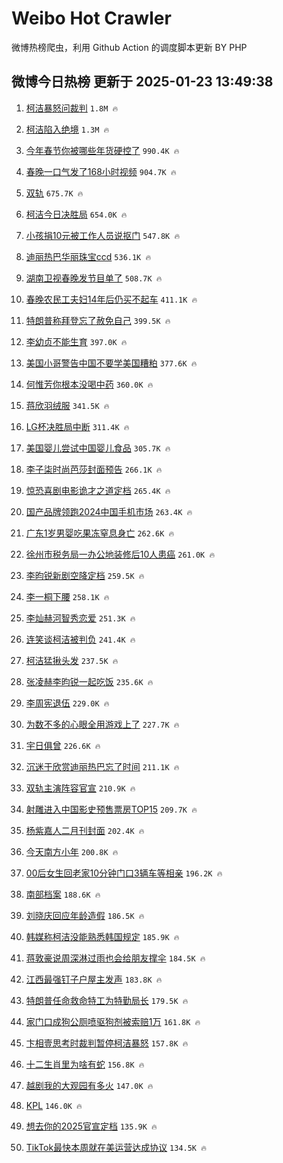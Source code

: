 # Weibo Hot Crawler 



微博热榜爬虫，利用 Github Action 的调度脚本更新 BY PHP 


## 微博今日热榜 更新于 2025-01-23 13:49:38 
1. [柯洁暴怒问裁判](https://s.weibo.com/weibo?q=%23%E6%9F%AF%E6%B4%81%E6%9A%B4%E6%80%92%E9%97%AE%E8%A3%81%E5%88%A4%23&t=31&band_rank=1&Refer=top) `1.8M 🔥` 

1. [柯洁陷入绝境](https://s.weibo.com/weibo?q=%23%E6%9F%AF%E6%B4%81%E9%99%B7%E5%85%A5%E7%BB%9D%E5%A2%83%23&t=31&band_rank=2&Refer=top) `1.3M 🔥` 

1. [今年春节你被哪些年货硬控了](https://s.weibo.com/weibo?q=%23%E4%BB%8A%E5%B9%B4%E6%98%A5%E8%8A%82%E4%BD%A0%E8%A2%AB%E5%93%AA%E4%BA%9B%E5%B9%B4%E8%B4%A7%E7%A1%AC%E6%8E%A7%E4%BA%86%23&t=31&band_rank=3&Refer=top) `990.4K 🔥` 

1. [春晚一口气发了168小时视频](https://s.weibo.com/weibo?q=%E6%98%A5%E6%99%9A%E4%B8%80%E5%8F%A3%E6%B0%94%E5%8F%91%E4%BA%86168%E5%B0%8F%E6%97%B6%E8%A7%86%E9%A2%91&t=31&band_rank=4&Refer=top) `904.7K 🔥` 

1. [双轨](https://s.weibo.com/weibo?q=%E5%8F%8C%E8%BD%A8&t=31&band_rank=5&Refer=top) `675.7K 🔥` 

1. [柯洁今日决胜局](https://s.weibo.com/weibo?q=%23%E6%9F%AF%E6%B4%81%E4%BB%8A%E6%97%A5%E5%86%B3%E8%83%9C%E5%B1%80%23&t=31&band_rank=6&Refer=top) `654.0K 🔥` 

1. [小孩捐10元被工作人员说抠门](https://s.weibo.com/weibo?q=%23%E5%B0%8F%E5%AD%A9%E6%8D%9010%E5%85%83%E8%A2%AB%E5%B7%A5%E4%BD%9C%E4%BA%BA%E5%91%98%E8%AF%B4%E6%8A%A0%E9%97%A8%23&t=31&band_rank=7&Refer=top) `547.8K 🔥` 

1. [迪丽热巴华丽珠宝ccd](https://s.weibo.com/weibo?q=%23%E8%BF%AA%E4%B8%BD%E7%83%AD%E5%B7%B4%E5%8D%8E%E4%B8%BD%E7%8F%A0%E5%AE%9Dccd%23&t=31&band_rank=8&Refer=top) `536.1K 🔥` 

1. [湖南卫视春晚发节目单了](https://s.weibo.com/weibo?q=%23%E6%B9%96%E5%8D%97%E5%8D%AB%E8%A7%86%E6%98%A5%E6%99%9A%E5%8F%91%E8%8A%82%E7%9B%AE%E5%8D%95%E4%BA%86%23&t=31&band_rank=9&Refer=top) `508.7K 🔥` 

1. [春晚农民工夫妇14年后仍买不起车](https://s.weibo.com/weibo?q=%23%E6%98%A5%E6%99%9A%E5%86%9C%E6%B0%91%E5%B7%A5%E5%A4%AB%E5%A6%8714%E5%B9%B4%E5%90%8E%E4%BB%8D%E4%B9%B0%E4%B8%8D%E8%B5%B7%E8%BD%A6%23&t=31&band_rank=10&Refer=top) `411.1K 🔥` 

1. [特朗普称拜登忘了赦免自己](https://s.weibo.com/weibo?q=%23%E7%89%B9%E6%9C%97%E6%99%AE%E7%A7%B0%E6%8B%9C%E7%99%BB%E5%BF%98%E4%BA%86%E8%B5%A6%E5%85%8D%E8%87%AA%E5%B7%B1%23&t=31&band_rank=11&Refer=top) `399.5K 🔥` 

1. [李幼贞不能生育](https://s.weibo.com/weibo?q=%23%E6%9D%8E%E5%B9%BC%E8%B4%9E%E4%B8%8D%E8%83%BD%E7%94%9F%E8%82%B2%23&t=31&band_rank=12&Refer=top) `397.0K 🔥` 

1. [美国小哥警告中国不要学美国糟粕](https://s.weibo.com/weibo?q=%23%E7%BE%8E%E5%9B%BD%E5%B0%8F%E5%93%A5%E8%AD%A6%E5%91%8A%E4%B8%AD%E5%9B%BD%E4%B8%8D%E8%A6%81%E5%AD%A6%E7%BE%8E%E5%9B%BD%E7%B3%9F%E7%B2%95%23&t=31&band_rank=13&Refer=top) `377.6K 🔥` 

1. [何惟芳你根本没喝中药](https://s.weibo.com/weibo?q=%E4%BD%95%E6%83%9F%E8%8A%B3%E4%BD%A0%E6%A0%B9%E6%9C%AC%E6%B2%A1%E5%96%9D%E4%B8%AD%E8%8D%AF&t=31&band_rank=14&Refer=top) `360.0K 🔥` 

1. [蒋欣羽绒服](https://s.weibo.com/weibo?q=%E8%92%8B%E6%AC%A3%E7%BE%BD%E7%BB%92%E6%9C%8D&t=31&band_rank=15&Refer=top) `341.5K 🔥` 

1. [LG杯决胜局中断](https://s.weibo.com/weibo?q=%23LG%E6%9D%AF%E5%86%B3%E8%83%9C%E5%B1%80%E4%B8%AD%E6%96%AD%23&t=31&band_rank=16&Refer=top) `311.4K 🔥` 

1. [美国婴儿尝试中国婴儿食品](https://s.weibo.com/weibo?q=%E7%BE%8E%E5%9B%BD%E5%A9%B4%E5%84%BF%E5%B0%9D%E8%AF%95%E4%B8%AD%E5%9B%BD%E5%A9%B4%E5%84%BF%E9%A3%9F%E5%93%81&t=31&band_rank=17&Refer=top) `305.7K 🔥` 

1. [李子柒时尚芭莎封面预告](https://s.weibo.com/weibo?q=%23%E6%9D%8E%E5%AD%90%E6%9F%92%E6%97%B6%E5%B0%9A%E8%8A%AD%E8%8E%8E%E5%B0%81%E9%9D%A2%E9%A2%84%E5%91%8A%23&t=31&band_rank=18&Refer=top) `266.1K 🔥` 

1. [惊恐喜剧电影诡才之道定档](https://s.weibo.com/weibo?q=%23%E6%83%8A%E6%81%90%E5%96%9C%E5%89%A7%E7%94%B5%E5%BD%B1%E8%AF%A1%E6%89%8D%E4%B9%8B%E9%81%93%E5%AE%9A%E6%A1%A3%23&t=31&band_rank=19&Refer=top) `265.4K 🔥` 

1. [国产品牌领跑2024中国手机市场](https://s.weibo.com/weibo?q=%23%E5%9B%BD%E4%BA%A7%E5%93%81%E7%89%8C%E9%A2%86%E8%B7%912024%E4%B8%AD%E5%9B%BD%E6%89%8B%E6%9C%BA%E5%B8%82%E5%9C%BA%23&t=31&band_rank=20&Refer=top) `263.4K 🔥` 

1. [广东1岁男婴吃果冻窒息身亡](https://s.weibo.com/weibo?q=%23%E5%B9%BF%E4%B8%9C1%E5%B2%81%E7%94%B7%E5%A9%B4%E5%90%83%E6%9E%9C%E5%86%BB%E7%AA%92%E6%81%AF%E8%BA%AB%E4%BA%A1%23&t=31&band_rank=21&Refer=top) `262.6K 🔥` 

1. [徐州市税务局一办公地装修后10人患癌](https://s.weibo.com/weibo?q=%23%E5%BE%90%E5%B7%9E%E5%B8%82%E7%A8%8E%E5%8A%A1%E5%B1%80%E4%B8%80%E5%8A%9E%E5%85%AC%E5%9C%B0%E8%A3%85%E4%BF%AE%E5%90%8E10%E4%BA%BA%E6%82%A3%E7%99%8C%23&t=31&band_rank=22&Refer=top) `261.0K 🔥` 

1. [李昀锐新剧空降定档](https://s.weibo.com/weibo?q=%23%E6%9D%8E%E6%98%80%E9%94%90%E6%96%B0%E5%89%A7%E7%A9%BA%E9%99%8D%E5%AE%9A%E6%A1%A3%23&t=31&band_rank=23&Refer=top) `259.5K 🔥` 

1. [李一桐下腰](https://s.weibo.com/weibo?q=%23%E6%9D%8E%E4%B8%80%E6%A1%90%E4%B8%8B%E8%85%B0%23&t=31&band_rank=24&Refer=top) `258.1K 🔥` 

1. [李灿赫河智秀恋爱](https://s.weibo.com/weibo?q=%23%E6%9D%8E%E7%81%BF%E8%B5%AB%E6%B2%B3%E6%99%BA%E7%A7%80%E6%81%8B%E7%88%B1%23&t=31&band_rank=25&Refer=top) `251.3K 🔥` 

1. [连笑谈柯洁被判负](https://s.weibo.com/weibo?q=%23%E8%BF%9E%E7%AC%91%E8%B0%88%E6%9F%AF%E6%B4%81%E8%A2%AB%E5%88%A4%E8%B4%9F%23&t=31&band_rank=26&Refer=top) `241.4K 🔥` 

1. [柯洁猛揪头发](https://s.weibo.com/weibo?q=%23%E6%9F%AF%E6%B4%81%E7%8C%9B%E6%8F%AA%E5%A4%B4%E5%8F%91%23&t=31&band_rank=27&Refer=top) `237.5K 🔥` 

1. [张凌赫李昀锐一起吃饭](https://s.weibo.com/weibo?q=%23%E5%BC%A0%E5%87%8C%E8%B5%AB%E6%9D%8E%E6%98%80%E9%94%90%E4%B8%80%E8%B5%B7%E5%90%83%E9%A5%AD%23&t=31&band_rank=28&Refer=top) `235.6K 🔥` 

1. [李周宪退伍](https://s.weibo.com/weibo?q=%23%E6%9D%8E%E5%91%A8%E5%AE%AA%E9%80%80%E4%BC%8D%23&t=31&band_rank=29&Refer=top) `229.0K 🔥` 

1. [为数不多的心眼全用游戏上了](https://s.weibo.com/weibo?q=%23%E4%B8%BA%E6%95%B0%E4%B8%8D%E5%A4%9A%E7%9A%84%E5%BF%83%E7%9C%BC%E5%85%A8%E7%94%A8%E6%B8%B8%E6%88%8F%E4%B8%8A%E4%BA%86%23&t=31&band_rank=30&Refer=top) `227.7K 🔥` 

1. [宇日俱曾](https://s.weibo.com/weibo?q=%23%E5%AE%87%E6%97%A5%E4%BF%B1%E6%9B%BE%23&t=31&band_rank=31&Refer=top) `226.6K 🔥` 

1. [沉迷于欣赏迪丽热巴忘了时间](https://s.weibo.com/weibo?q=%23%E6%B2%89%E8%BF%B7%E4%BA%8E%E6%AC%A3%E8%B5%8F%E8%BF%AA%E4%B8%BD%E7%83%AD%E5%B7%B4%E5%BF%98%E4%BA%86%E6%97%B6%E9%97%B4%23&t=31&band_rank=32&Refer=top) `211.1K 🔥` 

1. [双轨主演阵容官宣](https://s.weibo.com/weibo?q=%23%E5%8F%8C%E8%BD%A8%E4%B8%BB%E6%BC%94%E9%98%B5%E5%AE%B9%E5%AE%98%E5%AE%A3%23&t=31&band_rank=33&Refer=top) `210.9K 🔥` 

1. [射雕进入中国影史预售票房TOP15](https://s.weibo.com/weibo?q=%23%E5%B0%84%E9%9B%95%E8%BF%9B%E5%85%A5%E4%B8%AD%E5%9B%BD%E5%BD%B1%E5%8F%B2%E9%A2%84%E5%94%AE%E7%A5%A8%E6%88%BFTOP15%23&t=31&band_rank=34&Refer=top) `209.7K 🔥` 

1. [杨紫嘉人二月刊封面](https://s.weibo.com/weibo?q=%23%E6%9D%A8%E7%B4%AB%E5%98%89%E4%BA%BA%E4%BA%8C%E6%9C%88%E5%88%8A%E5%B0%81%E9%9D%A2%23&t=31&band_rank=35&Refer=top) `202.4K 🔥` 

1. [今天南方小年](https://s.weibo.com/weibo?q=%23%E4%BB%8A%E5%A4%A9%E5%8D%97%E6%96%B9%E5%B0%8F%E5%B9%B4%23&t=31&band_rank=36&Refer=top) `200.8K 🔥` 

1. [00后女生回老家10分钟门口3辆车等相亲](https://s.weibo.com/weibo?q=%2300%E5%90%8E%E5%A5%B3%E7%94%9F%E5%9B%9E%E8%80%81%E5%AE%B610%E5%88%86%E9%92%9F%E9%97%A8%E5%8F%A33%E8%BE%86%E8%BD%A6%E7%AD%89%E7%9B%B8%E4%BA%B2%23&t=31&band_rank=37&Refer=top) `196.2K 🔥` 

1. [南部档案](https://s.weibo.com/weibo?q=%E5%8D%97%E9%83%A8%E6%A1%A3%E6%A1%88&t=31&band_rank=38&Refer=top) `188.6K 🔥` 

1. [刘晓庆回应年龄造假](https://s.weibo.com/weibo?q=%23%E5%88%98%E6%99%93%E5%BA%86%E5%9B%9E%E5%BA%94%E5%B9%B4%E9%BE%84%E9%80%A0%E5%81%87%23&t=31&band_rank=39&Refer=top) `186.5K 🔥` 

1. [韩媒称柯洁没能熟悉韩国规定](https://s.weibo.com/weibo?q=%23%E9%9F%A9%E5%AA%92%E7%A7%B0%E6%9F%AF%E6%B4%81%E6%B2%A1%E8%83%BD%E7%86%9F%E6%82%89%E9%9F%A9%E5%9B%BD%E8%A7%84%E5%AE%9A%23&t=31&band_rank=40&Refer=top) `185.9K 🔥` 

1. [蒋敦豪说周深淋过雨也会给朋友撑伞](https://s.weibo.com/weibo?q=%23%E8%92%8B%E6%95%A6%E8%B1%AA%E8%AF%B4%E5%91%A8%E6%B7%B1%E6%B7%8B%E8%BF%87%E9%9B%A8%E4%B9%9F%E4%BC%9A%E7%BB%99%E6%9C%8B%E5%8F%8B%E6%92%91%E4%BC%9E%23&t=31&band_rank=41&Refer=top) `184.5K 🔥` 

1. [江西最强钉子户屋主发声](https://s.weibo.com/weibo?q=%23%E6%B1%9F%E8%A5%BF%E6%9C%80%E5%BC%BA%E9%92%89%E5%AD%90%E6%88%B7%E5%B1%8B%E4%B8%BB%E5%8F%91%E5%A3%B0%23&t=31&band_rank=42&Refer=top) `183.8K 🔥` 

1. [特朗普任命救命特工为特勤局长](https://s.weibo.com/weibo?q=%23%E7%89%B9%E6%9C%97%E6%99%AE%E4%BB%BB%E5%91%BD%E6%95%91%E5%91%BD%E7%89%B9%E5%B7%A5%E4%B8%BA%E7%89%B9%E5%8B%A4%E5%B1%80%E9%95%BF%23&t=31&band_rank=43&Refer=top) `179.5K 🔥` 

1. [家门口成狗公厕喷驱狗剂被索赔1万](https://s.weibo.com/weibo?q=%23%E5%AE%B6%E9%97%A8%E5%8F%A3%E6%88%90%E7%8B%97%E5%85%AC%E5%8E%95%E5%96%B7%E9%A9%B1%E7%8B%97%E5%89%82%E8%A2%AB%E7%B4%A2%E8%B5%941%E4%B8%87%23&t=31&band_rank=44&Refer=top) `161.8K 🔥` 

1. [卞相壹思考时裁判暂停柯洁暴怒](https://s.weibo.com/weibo?q=%23%E5%8D%9E%E7%9B%B8%E5%A3%B9%E6%80%9D%E8%80%83%E6%97%B6%E8%A3%81%E5%88%A4%E6%9A%82%E5%81%9C%E6%9F%AF%E6%B4%81%E6%9A%B4%E6%80%92%23&t=31&band_rank=45&Refer=top) `157.8K 🔥` 

1. [十二生肖里为啥有蛇](https://s.weibo.com/weibo?q=%23%E5%8D%81%E4%BA%8C%E7%94%9F%E8%82%96%E9%87%8C%E4%B8%BA%E5%95%A5%E6%9C%89%E8%9B%87%23&t=31&band_rank=46&Refer=top) `156.8K 🔥` 

1. [越剧我的大观园有多火](https://s.weibo.com/weibo?q=%23%E8%B6%8A%E5%89%A7%E6%88%91%E7%9A%84%E5%A4%A7%E8%A7%82%E5%9B%AD%E6%9C%89%E5%A4%9A%E7%81%AB%23&t=31&band_rank=47&Refer=top) `147.0K 🔥` 

1. [KPL](https://s.weibo.com/weibo?q=KPL&t=31&band_rank=48&Refer=top) `146.0K 🔥` 

1. [想去你的2025官宣定档](https://s.weibo.com/weibo?q=%23%E6%83%B3%E5%8E%BB%E4%BD%A0%E7%9A%842025%E5%AE%98%E5%AE%A3%E5%AE%9A%E6%A1%A3%23&t=31&band_rank=49&Refer=top) `135.9K 🔥` 

1. [TikTok最快本周就在美运营达成协议](https://s.weibo.com/weibo?q=%23TikTok%E6%9C%80%E5%BF%AB%E6%9C%AC%E5%91%A8%E5%B0%B1%E5%9C%A8%E7%BE%8E%E8%BF%90%E8%90%A5%E8%BE%BE%E6%88%90%E5%8D%8F%E8%AE%AE%23&t=31&band_rank=50&Refer=top) `134.5K 🔥` 

